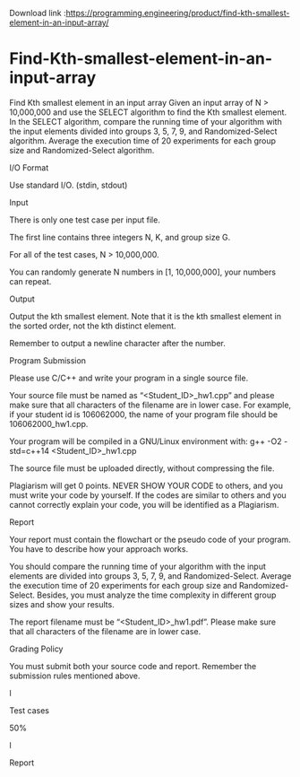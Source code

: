 Download link :https://programming.engineering/product/find-kth-smallest-element-in-an-input-array/


# Find-Kth-smallest-element-in-an-input-array
Find Kth smallest element in an input array
Given an input array of N > 10,000,000 and use the SELECT algorithm to find the Kth smallest element. In the SELECT algorithm, compare the running time of your algorithm with the input elements divided into groups 3, 5, 7, 9, and Randomized-Select algorithm. Average the execution time of 20 experiments for each group size and Randomized-Select algorithm.

I/O Format

Use standard I/O. (stdin, stdout)

Input

There is only one test case per input file.

The first line contains three integers N, K, and group size G.

For all of the test cases, N > 10,000,000.

You can randomly generate N numbers in [1, 10,000,000], your numbers can repeat.

Output

Output the kth smallest element. Note that it is the kth smallest element in the sorted order, not the kth distinct element.

Remember to output a newline character after the number.


Program Submission

Please use C/C++ and write your program in a single source file.

Your source file must be named as “<Student_ID>_hw1.cpp” and please make sure that all characters of the filename are in lower case. For example, if your student id is 106062000, the name of your program file should be 106062000_hw1.cpp.

Your program will be compiled in a GNU/Linux environment with: g++ -O2 -std=c++14 <Student_ID>_hw1.cpp

The source file must be uploaded directly, without compressing the file.

Plagiarism will get 0 points. NEVER SHOW YOUR CODE to others, and you must write your code by yourself. If the codes are similar to others and you cannot correctly explain your code, you will be identified as a Plagiarism.

Report

Your report must contain the flowchart or the pseudo code of your program. You have to describe how your approach works.

You should compare the running time of your algorithm with the input elements are divided into groups 3, 5, 7, 9, and Randomized-Select. Average the execution time of 20 experiments for each group size and Randomized-Select. Besides, you must analyze the time complexity in different group sizes and show your results.

The report filename must be “<Student_ID>_hw1.pdf”. Please make sure that all characters of the filename are in lower case.

Grading Policy

You must submit both your source code and report. Remember the submission rules mentioned above.

l

Test cases

50%

l

Report
